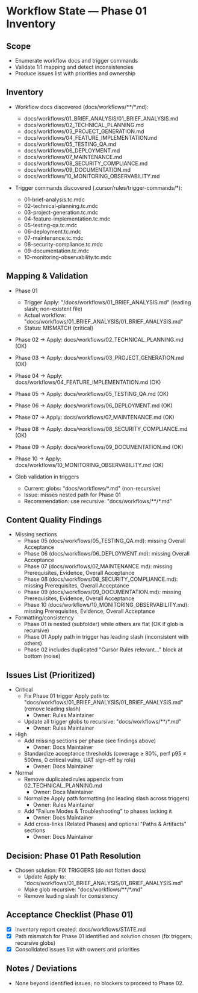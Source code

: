 # Workflow State — Phase 01 Inventory

## Scope
- Enumerate workflow docs and trigger commands
- Validate 1:1 mapping and detect inconsistencies
- Produce issues list with priorities and ownership

## Inventory
- Workflow docs discovered (docs/workflows/**/*.md):
  - docs/workflows/01_BRIEF_ANALYSIS/01_BRIEF_ANALYSIS.md
  - docs/workflows/02_TECHNICAL_PLANNING.md
  - docs/workflows/03_PROJECT_GENERATION.md
  - docs/workflows/04_FEATURE_IMPLEMENTATION.md
  - docs/workflows/05_TESTING_QA.md
  - docs/workflows/06_DEPLOYMENT.md
  - docs/workflows/07_MAINTENANCE.md
  - docs/workflows/08_SECURITY_COMPLIANCE.md
  - docs/workflows/09_DOCUMENTATION.md
  - docs/workflows/10_MONITORING_OBSERVABILITY.md

- Trigger commands discovered (.cursor/rules/trigger-commands/*):
  - 01-brief-analysis.tc.mdc
  - 02-technical-planning.tc.mdc
  - 03-project-generation.tc.mdc
  - 04-feature-implementation.tc.mdc
  - 05-testing-qa.tc.mdc
  - 06-deployment.tc.mdc
  - 07-maintenance.tc.mdc
  - 08-security-compliance.tc.mdc
  - 09-documentation.tc.mdc
  - 10-monitoring-observability.tc.mdc

## Mapping & Validation
- Phase 01
  - Trigger Apply: "/docs/workflows/01_BRIEF_ANALYSIS.md" (leading slash; non-existent file)
  - Actual workflow: "docs/workflows/01_BRIEF_ANALYSIS/01_BRIEF_ANALYSIS.md"
  - Status: MISMATCH (critical)
- Phase 02 → Apply: docs/workflows/02_TECHNICAL_PLANNING.md (OK)
- Phase 03 → Apply: docs/workflows/03_PROJECT_GENERATION.md (OK)
- Phase 04 → Apply: docs/workflows/04_FEATURE_IMPLEMENTATION.md (OK)
- Phase 05 → Apply: docs/workflows/05_TESTING_QA.md (OK)
- Phase 06 → Apply: docs/workflows/06_DEPLOYMENT.md (OK)
- Phase 07 → Apply: docs/workflows/07_MAINTENANCE.md (OK)
- Phase 08 → Apply: docs/workflows/08_SECURITY_COMPLIANCE.md (OK)
- Phase 09 → Apply: docs/workflows/09_DOCUMENTATION.md (OK)
- Phase 10 → Apply: docs/workflows/10_MONITORING_OBSERVABILITY.md (OK)

- Glob validation in triggers
  - Current: globs: "docs/workflows/*.md" (non-recursive)
  - Issue: misses nested path for Phase 01
  - Recommendation: use recursive: "docs/workflows/**/*.md"

## Content Quality Findings
- Missing sections
  - Phase 05 (docs/workflows/05_TESTING_QA.md): missing Overall Acceptance
  - Phase 06 (docs/workflows/06_DEPLOYMENT.md): missing Overall Acceptance
  - Phase 07 (docs/workflows/07_MAINTENANCE.md): missing Prerequisites, Evidence, Overall Acceptance
  - Phase 08 (docs/workflows/08_SECURITY_COMPLIANCE.md): missing Prerequisites, Overall Acceptance
  - Phase 09 (docs/workflows/09_DOCUMENTATION.md): missing Prerequisites, Evidence, Overall Acceptance
  - Phase 10 (docs/workflows/10_MONITORING_OBSERVABILITY.md): missing Prerequisites, Evidence, Overall Acceptance
- Formatting/consistency
  - Phase 01 is nested (subfolder) while others are flat (OK if glob is recursive)
  - Phase 01 Apply path in trigger has leading slash (inconsistent with others)
  - Phase 02 includes duplicated "Cursor Rules relevant…" block at bottom (noise)

## Issues List (Prioritized)
- Critical
  - Fix Phase 01 trigger Apply path to: "docs/workflows/01_BRIEF_ANALYSIS/01_BRIEF_ANALYSIS.md" (remove leading slash)
    - Owner: Rules Maintainer
  - Update all trigger globs to recursive: "docs/workflows/**/*.md"
    - Owner: Rules Maintainer
- High
  - Add missing sections per phase (see findings above)
    - Owner: Docs Maintainer
  - Standardize acceptance thresholds (coverage ≥ 80%, perf p95 ≤ 500ms, 0 critical vulns, UAT sign-off by role)
    - Owner: Docs Maintainer
- Normal
  - Remove duplicated rules appendix from 02_TECHNICAL_PLANNING.md
    - Owner: Docs Maintainer
  - Normalize Apply path formatting (no leading slash across triggers)
    - Owner: Rules Maintainer
  - Add "Failure Modes & Troubleshooting" to phases lacking it
    - Owner: Docs Maintainer
  - Add cross-links (Related Phases) and optional "Paths & Artifacts" sections
    - Owner: Docs Maintainer

## Decision: Phase 01 Path Resolution
- Chosen solution: FIX TRIGGERS (do not flatten docs)
  - Update Apply to: "docs/workflows/01_BRIEF_ANALYSIS/01_BRIEF_ANALYSIS.md"
  - Make glob recursive: "docs/workflows/**/*.md"
  - Remove leading slash for consistency

## Acceptance Checklist (Phase 01)
- [x] Inventory report created: docs/workflows/STATE.md
- [x] Path mismatch for Phase 01 identified and solution chosen (fix triggers; recursive globs)
- [x] Consolidated issues list with owners and priorities

## Notes / Deviations
- None beyond identified issues; no blockers to proceed to Phase 02.